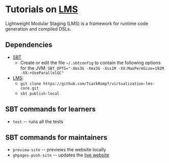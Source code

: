 Tutorials on [LMS](http://scala-lms.github.io)
======================================================================

Lightweight Modular Staging (LMS) is a framework for runtime code generation and compiled DSLs.

Dependencies
------------

* [SBT](http://www.scala-sbt.org/)
  * Create or edit the file `~/.sbtconfig` to contain the following options for the JVM:
      `SBT_OPTS="-Xms3G -Xmx3G -Xss1M -XX:MaxPermSize=192M -XX:+UseParallelGC"`
* [LMS](https://github.com/TiarkRompf/virtualization-lms-core):
  * `git clone https://github.com/TiarkRompf/virtualization-lms-core.git`
  * `sbt publish-local`

SBT commands for learners
-------------------------

* `test` -- runs all the tests

SBT commands for maintainers
-----------------------------
* `preview-site` -- previews the website locally
* `ghpages-push-site` -- updates the [live website](http://scala-lms.github.io/tutorials)
